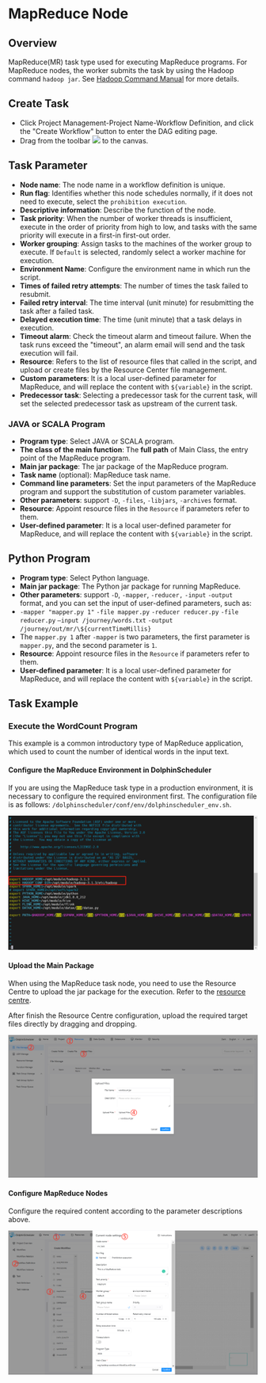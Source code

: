 # MapReduce Node

## Overview

MapReduce(MR) task type used for executing MapReduce programs. For MapReduce nodes, the worker submits the task by using the Hadoop command `hadoop jar`. See [Hadoop Command Manual](https://hadoop.apache.org/docs/current/hadoop-project-dist/hadoop-common/CommandsManual.html#jar) for more details.

## Create Task

- Click Project Management-Project Name-Workflow Definition, and click the "Create Workflow" button to enter the DAG editing page.
- Drag from the toolbar <img src="/img/tasks/icons/mr.png" width="15"/> to the canvas.

## Task Parameter

-    **Node name**: The node name in a workflow definition is unique.
-    **Run flag**: Identifies whether this node schedules normally, if it does not need to execute, select the `prohibition execution`.
-    **Descriptive information**: Describe the function of the node.
-    **Task priority**: When the number of worker threads is insufficient, execute in the order of priority from high to low, and tasks with the same priority will execute in a first-in first-out order.
-    **Worker grouping**:  Assign tasks to the machines of the worker group to execute. If `Default` is selected, randomly select a worker machine for execution.
-    **Environment Name**: Configure the environment name in which run the script.
-    **Times of failed retry attempts**: The number of times the task failed to resubmit.
-    **Failed retry interval**: The time interval (unit minute) for resubmitting the task after a failed task.
-    **Delayed execution time**: The time (unit minute) that a task delays in execution.
-    **Timeout alarm**: Check the timeout alarm and timeout failure. When the task runs exceed the "timeout", an alarm email will send and the task execution will fail.
-    **Resource**: Refers to the list of resource files that called in the script, and upload or create files by the Resource Center file management.
-    **Custom parameters**: It is a local user-defined parameter for MapReduce, and will replace the content with `${variable}` in the script.
-    **Predecessor task**: Selecting a predecessor task for the current task, will set the selected predecessor task as upstream of the current task.

### JAVA or SCALA Program

- **Program type**: Select JAVA or SCALA program.
- **The class of the main function**: The **full path** of Main Class, the entry point of the MapReduce program.
- **Main jar package**: The jar package of the MapReduce program.
- **Task name** (optional): MapReduce task name.
- **Command line parameters**: Set the input parameters of the MapReduce program and support the substitution of custom parameter variables.
- **Other parameters**: support `-D`, `-files`, `-libjars`, `-archives` format.
- **Resource**: Appoint resource files in the `Resource` if parameters refer to them.
- **User-defined parameter**: It is a local user-defined parameter for MapReduce, and will replace the content with `${variable}` in the script.

## Python Program

- **Program type**: Select Python language.
- **Main jar package**: The Python jar package for running MapReduce.
- **Other parameters**: support `-D`, `-mapper`, `-reducer,` `-input` `-output` format, and you can set the input of user-defined parameters, such as:
- `-mapper "mapper.py 1"` `-file mapper.py` `-reducer reducer.py` `-file reducer.py` `–input /journey/words.txt` `-output /journey/out/mr/\${currentTimeMillis}`
- The `mapper.py 1` after `-mapper` is two parameters, the first parameter is `mapper.py`, and the second parameter is `1`.
- **Resource**: Appoint resource files in the `Resource` if parameters refer to them.
- **User-defined parameter**: It is a local user-defined parameter for MapReduce, and will replace the content with `${variable}` in the script.

## Task Example

### Execute the WordCount Program

This example is a common introductory type of MapReduce application, which used to count the number of identical words in the input text.

#### Configure the MapReduce Environment in DolphinScheduler

If you are using the MapReduce task type in a production environment, it is necessary to configure the required environment first. The configuration file is as follows: `/dolphinscheduler/conf/env/dolphinscheduler_env.sh`.

![mr_configure](/img/tasks/demo/mr_task01.png)

#### Upload the Main Package

When using the MapReduce task node, you need to use the Resource Centre to upload the jar package for the execution. Refer to the [resource centre](../resource.md).

After finish the Resource Centre configuration, upload the required target files directly by dragging and dropping.

![resource_upload](/img/tasks/demo/upload_jar.png)

#### Configure MapReduce Nodes

Configure the required content according to the parameter descriptions above.

![demo-mr-simple](/img/tasks/demo/mr_task02.png)
